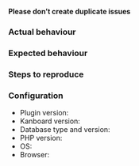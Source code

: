 **Please don’t create duplicate issues**


### Actual behaviour


### Expected behaviour


### Steps to reproduce


### Configuration

- Plugin version:
- Kanboard version:
- Database type and version:
- PHP version:
- OS:
- Browser:

